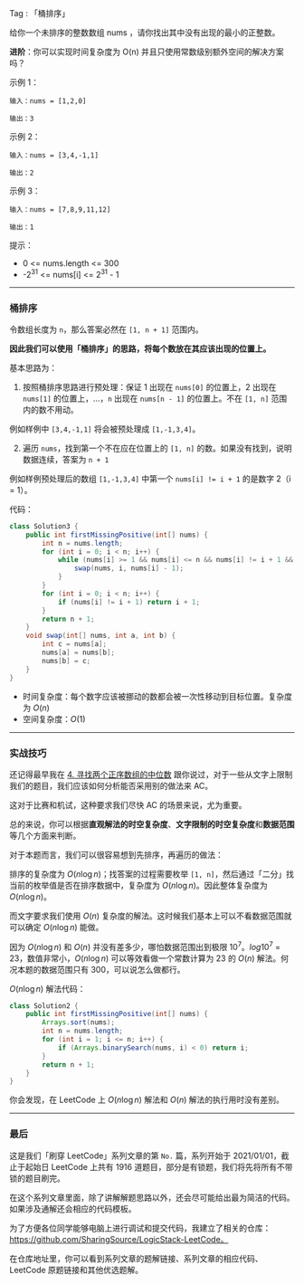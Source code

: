 Tag : 「桶排序」

给你一个未排序的整数数组 nums ，请你找出其中没有出现的最小的正整数。

**进阶**：你可以实现时间复杂度为 O(n) 并且只使用常数级别额外空间的解决方案吗？



示例 1：
```
输入：nums = [1,2,0]

输出：3
```
示例 2：
```
输入：nums = [3,4,-1,1]

输出：2
```
示例 3：
```
输入：nums = [7,8,9,11,12]

输出：1
```

提示：
* 0 <= nums.length <= 300
* -$2^{31}$ <= nums[i] <= $2^{31}$ - 1

---

### 桶排序

令数组长度为 `n`，那么答案必然在 `[1, n + 1]` 范围内。

**因此我们可以使用「桶排序」的思路，将每个数放在其应该出现的位置上。**

基本思路为：

1. 按照桶排序思路进行预处理：保证 1 出现在 `nums[0]` 的位置上，2 出现在 `nums[1]` 的位置上，…，`n` 出现在 `nums[n - 1]` 的位置上。不在 `[1, n]` 范围内的数不用动。

例如样例中 `[3,4,-1,1]` 将会被预处理成 `[1,-1,3,4]`。

2. 遍历 `nums`，找到第一个不在应在位置上的 `[1, n]` 的数。如果没有找到，说明数据连续，答案为 `n + 1`

例如样例预处理后的数组 `[1,-1,3,4]` 中第一个 `nums[i] != i + 1` 的是数字 2（i = 1）。

代码：
```Java []
class Solution3 {
    public int firstMissingPositive(int[] nums) {
        int n = nums.length;
        for (int i = 0; i < n; i++) {
            while (nums[i] >= 1 && nums[i] <= n && nums[i] != i + 1 && nums[i] != nums[nums[i] - 1]) {
                swap(nums, i, nums[i] - 1);
            }
        }   
        for (int i = 0; i < n; i++) {
            if (nums[i] != i + 1) return i + 1;
        }
        return n + 1;
    }
    void swap(int[] nums, int a, int b) {
        int c = nums[a];
        nums[a] = nums[b];
        nums[b] = c;
    }
}
```
* 时间复杂度：每个数字应该被挪动的数都会被一次性移动到目标位置。复杂度为 $O(n)$
* 空间复杂度：$O(1)$

---

### 实战技巧

还记得最早我在 [4. 寻找两个正序数组的中位数](https://mp.weixin.qq.com/s/BUjjFgsSEz5ZpT7_qe24Ww) 跟你说过，对于一些从文字上限制我们的题目，我们应该如何分析能否采用别的做法来 AC。

这对于比赛和机试，这种要求我们尽快 AC 的场景来说，尤为重要。

总的来说，你可以根据**直观解法的时空复杂度**、**文字限制的时空复杂度**和**数据范围**等几个方面来判断。

对于本题而言，我们可以很容易想到先排序，再遍历的做法：

排序的复杂度为 $O(n\log{n})$；找答案的过程需要枚举 `[1, n]`，然后通过「二分」找当前的枚举值是否在排序数据中，复杂度为 $O(n\log{n})$。因此整体复杂度为 $O(n\log{n})$。

而文字要求我们使用 $O(n)$ 复杂度的解法。这时候我们基本上可以不看数据范围就可以确定 $O(n\log{n})$ 能做。

因为 $O(n\log{n})$ 和 $O(n)$ 并没有差多少，哪怕数据范围出到极限 $10^7$。$log{10^7}$ = 23，数值非常小，$O(n\log{n})$ 可以等效看做一个常数计算为 23 的 $O(n)$ 解法。何况本题的数据范围只有 300，可以说怎么做都行。

$O(n\log{n})$ 解法代码：
```java
class Solution2 {
    public int firstMissingPositive(int[] nums) {
        Arrays.sort(nums);
        int n = nums.length;
        for (int i = 1; i <= n; i++) {
            if (Arrays.binarySearch(nums, i) < 0) return i;
        }
        return n + 1;
    }
}
```
你会发现，在 LeetCode 上 $O(n\log{n})$ 解法和 $O(n)$ 解法的执行用时没有差别。

---

### 最后

这是我们「刷穿 LeetCode」系列文章的第 `No.` 篇，系列开始于 2021/01/01，截止于起始日 LeetCode 上共有 1916 道题目，部分是有锁题，我们将先将所有不带锁的题目刷完。

在这个系列文章里面，除了讲解解题思路以外，还会尽可能给出最为简洁的代码。如果涉及通解还会相应的代码模板。

为了方便各位同学能够电脑上进行调试和提交代码，我建立了相关的仓库：https://github.com/SharingSource/LogicStack-LeetCode。

在仓库地址里，你可以看到系列文章的题解链接、系列文章的相应代码、LeetCode 原题链接和其他优选题解。

